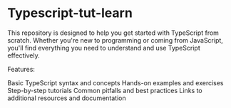 # Typescript-tut-learn
This repository is designed to help you get started with TypeScript from scratch. Whether you're new to programming or coming from JavaScript, you'll find everything you need to understand and use TypeScript effectively.

Features:

Basic TypeScript syntax and concepts
Hands-on examples and exercises
Step-by-step tutorials
Common pitfalls and best practices
Links to additional resources and documentation
